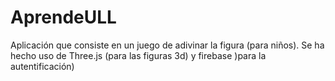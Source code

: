# AprendeULL

Aplicación que consiste en un juego de adivinar la figura (para niños). Se ha hecho uso de Three.js (para las figuras 3d) y firebase )para la autentificación)
